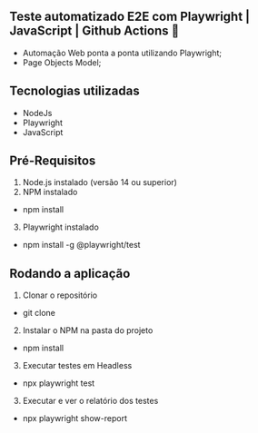 ## Teste automatizado E2E com Playwright | JavaScript | Github Actions 🧪
- Automação Web ponta a ponta utilizando Playwright;
- Page Objects Model;

## Tecnologias utilizadas
- NodeJs
- Playwright
- JavaScript

## Pré-Requisitos
1. Node.js instalado (versão 14 ou superior) 
2. NPM instalado
- npm install
3. Playwright instalado
- npm install -g @playwright/test


## Rodando a aplicação
1. Clonar o repositório 
- git clone 
2. Instalar o NPM na pasta do projeto
- npm install
3. Executar testes em Headless
- npx playwright test
3. Executar e ver o relatório dos testes
- npx playwright show-report